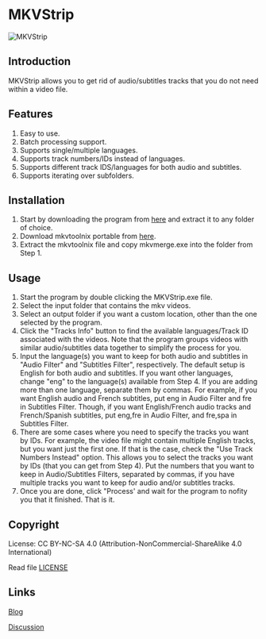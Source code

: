 # MKVStrip
![MKVStrip](https://i.imgur.com/Y900nKV.png)

## Introduction
MKVStrip allows you to get rid of audio/subtitles tracks that you do not need within a video file. 

## Features
1. Easy to use.
2. Batch processing support.
3. Supports single/multiple languages.
4. Supports track numbers/IDs instead of languages.
5. Supports different track IDS/languages for both audio and subtitles.
6. Supports iterating over subfolders.

## Installation
1. Start by downloading the program from [here](https://github.com/samehb/MKVStrip/releases/download/1.0/MKVStrip.zip) and extract it to any folder of choice.
2. Download mkvtoolnix portable from [here](https://mkvtoolnix.download/downloads.html#windows).
3. Extract the mkvtoolnix file and copy mkvmerge.exe into the folder from Step 1.

## Usage
1. Start the program by double clicking the MKVStrip.exe file.
2. Select the input folder that contains the mkv videos.
3. Select an output folder if you want a custom location, other than the one selected by the program.
4. Click the "Tracks Info" button to find the available languages/Track ID associated with the videos. Note that the program groups videos with similar audio/subtitles data together to simplify the process for you.
5. Input the language(s) you want to keep for both audio and subtitles in "Audio Filter" and "Subtitles Filter", respectively. The default setup is English for both audio and subtitles. If you want other languages, change "eng" to the language(s) available from Step 4. If you are adding more than one language, separate them by commas. For example, if you want English audio and French subtitles, put eng in Audio Filter and fre in Subtitles Filter. Though, if you want English/French audio tracks and French/Spanish subtitles, put eng,fre in Audio Filter, and fre,spa in Subtitles Filter.
6. There are some cases where you need to specify the tracks you want by IDs. For example, the video file might contain multiple English tracks, but you want just the first one. If that is the case, check the "Use Track Numbers Instead" option. This allows you to select the tracks you want by IDs (that you can get from Step 4). Put the numbers that you want to keep in Audio/Subtitles Filters, separated by commas, if you have multiple tracks you want to keep for audio and/or subtitles tracks.
7. Once you are done, click "Process' and wait for the program to nofity you that it finished. That is it.

## Copyright
License: CC BY-NC-SA 4.0 (Attribution-NonCommercial-ShareAlike 4.0 International)

Read file [LICENSE](LICENSE)

## Links

[Blog](http://sres.tumblr.com)

[Discussion](http://sres.tumblr.com/post/170525332028/mkvstrip-keep-the-audiosubtitles-tracks-you)

